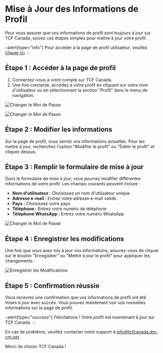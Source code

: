 # Mise à Jour des Informations de Profil

Pour vous assurer que vos informations de profil sont toujours à jour sur TCF Canada, suivez ces étapes simples pour mettre à jour votre profil.

::alert{type="info"}
Pour accéder à la page de profil utilisateur, veuillez [cliquer ici](https://tcfcanada.dm-cm.net/profile).
::

## Étape 1 : Accéder à la page de profil

1. Connectez-vous à votre compte sur TCF Canada.
2. Une fois connecté, accédez à votre profil en cliquant sur votre nom d'utilisateur ou en sélectionnant la section "Profil" dans le menu de navigation.

![Changer le Mot de Passe](/img/authentification/11.png)

![Changer le Mot de Passe](/img/authentification/10.png)

## Étape 2 : Modifier les informations

Sur la page de profil, vous verrez vos informations actuelles. Pour les mettre à jour, recherchez l'option "Modifier le profil" ou "Éditer le profil" et cliquez dessus.

## Étape 3 : Remplir le formulaire de mise à jour

Dans le formulaire de mise à jour, vous pourrez modifier différentes informations de votre profil. Les champs courants peuvent inclure :

- **Nom d'utilisateur :** Choisissez un nom d'utilisateur unique.
- **Adresse e-mail :** Entrez votre adresse e-mail valide.
- **Pays :** Choisissez votre pays
- **Téléphone :** Entrez votre numéro de téléphone
- **Téléphone WhatsApp :** Entrez votre numéro WhatsApp

![Changer le Mot de Passe](/img/authentification/13.png)

## Étape 4 : Enregistrer les modifications

Une fois que vous avez mis à jour vos informations, assurez-vous de cliquer sur le bouton "Enregistrer" ou "Mettre à jour le profil" pour appliquer les changements.

![Enregistrer les Modifications](/img/authentification/14.png)

## Étape 5 : Confirmation réussie

Vous recevrez une confirmation que vos informations de profil ont été mises à jour avec succès. Vous pouvez maintenant voir vos nouvelles informations sur la page de profil.

::alert{type="success"}
Félicitations ! Votre profil est maintenant à jour sur TCF Canada.
::

En cas de problème, veuillez contacter notre support à info@tcfcanada.dm-cm.net.

Merci de choisir TCF Canada !
